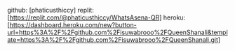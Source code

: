 github: [phaticusthiccy]
replit: [https://replit.com/@phaticusthiccy/WhatsAsena-QR]
heroku: [https://dashboard.heroku.com/new?button-url=https%3A%2F%2Fgithub.com%2Fisuwabrooo%2FQueenShanali&template=https%3A%2F%2Fgithub.com%2Fisuwabrooo%2FQueenShanali.git]
